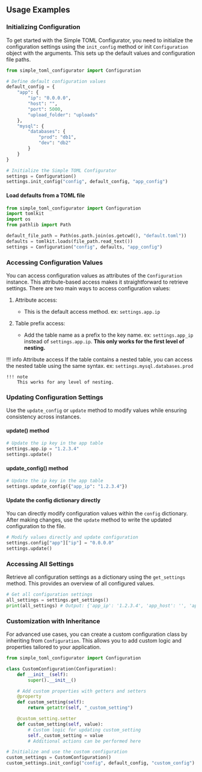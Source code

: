 ## Usage Examples

### Initializing Configuration

To get started with the Simple TOML Configurator, you need to initialize the configuration settings using the `init_config` method or init `Configuration` object with the arguments. This sets up the default values and configuration file paths.

```python
from simple_toml_configurator import Configuration

# Define default configuration values
default_config = {
    "app": {
        "ip": "0.0.0.0",
        "host": "",
        "port": 5000,
        "upload_folder": "uploads"
    },
    "mysql": {
        "databases": {
            "prod": "db1",
            "dev": "db2"
        }
    }
}

# Initialize the Simple TOML Configurator
settings = Configuration()
settings.init_config("config", default_config, "app_config")
```

#### Load defaults from a TOML file

```python
from simple_toml_configurator import Configuration
import tomlkit
import os
from pathlib import Path

default_file_path = Path(os.path.join(os.getcwd(), "default.toml"))
defaults = tomlkit.loads(file_path.read_text())
settings = Configuration("config", defaults, "app_config")
```

### Accessing Configuration Values

You can access configuration values as attributes of the `Configuration` instance. This attribute-based access makes it straightforward to retrieve settings.
There are two main ways to access configuration values:

1. Attribute access:
    - This is the default access method. ex: `settings.app.ip`

2. Table prefix access:
    - Add the table name as a prefix to the key name. ex: `settings.app_ip` instead of `settings.app.ip`. **This only works for the first level of nesting.**

!!! info Attribute access
    If the table contains a nested table, you can access the nested table using the same syntax. ex: `settings.mysql.databases.prod`

    !!! note
        This works for any level of nesting.

### Updating Configuration Settings

Use the `update_config` or `update` method to modify values while ensuring consistency across instances.

#### update() method

```python
# Update the ip key in the app table
settings.app.ip = "1.2.3.4"
settings.update()
```

#### update_config() method

```python
# Update the ip key in the app table
settings.update_config({"app_ip": "1.2.3.4"})
```

#### Update the config dictionary directly

You can directly modify configuration values within the `config` dictionary. After making changes, use the `update` method to write the updated configuration to the file.

```python
# Modify values directly and update configuration
settings.config["app"]["ip"] = "0.0.0.0"
settings.update()
```

### Accessing All Settings

Retrieve all configuration settings as a dictionary using the `get_settings` method. This provides an overview of all configured values.

```python
# Get all configuration settings
all_settings = settings.get_settings()
print(all_settings) # Output: {'app_ip': '1.2.3.4', 'app_host': '', 'app_port': 5000, 'app_upload_folder': 'uploads'}
```

### Customization with Inheritance

For advanced use cases, you can create a custom configuration class by inheriting from `Configuration`. This allows you to add custom logic and properties tailored to your application.

```python
from simple_toml_configurator import Configuration

class CustomConfiguration(Configuration):
    def __init__(self):
        super().__init__()

    # Add custom properties with getters and setters
    @property
    def custom_setting(self):
        return getattr(self, "_custom_setting")

    @custom_setting.setter
    def custom_setting(self, value):
        # Custom logic for updating custom_setting
        self._custom_setting = value
        # Additional actions can be performed here

# Initialize and use the custom configuration
custom_settings = CustomConfiguration()
custom_settings.init_config("config", default_config, "custom_config")
```